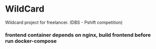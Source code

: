 # WildCard

Wildcard project for freelancer. (DBS - Pshift competition)

### frontend container depends on nginx, build frontend before run docker-compose
